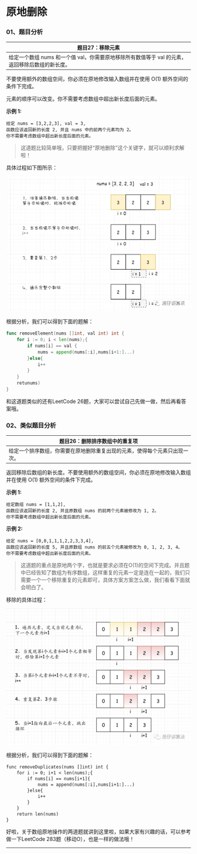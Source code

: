 # 原地删除

### 01、题目分析

| 题目27：移除元素                                             |
| ------------------------------------------------------------ |
| 给定一个数组 nums 和一个值 val，你需要原地移除所有数值等于 val 的元素，返回移除后数组的新长度。 |

不要使用额外的数组空间，你必须在原地修改输入数组并在使用 O(1) 额外空间的条件下完成。

元素的顺序可以改变。你不需要考虑数组中超出新长度后面的元素。

**示例 1:**

```
给定 nums = [3,2,2,3], val = 3,
函数应该返回新的长度 2, 并且 nums 中的前两个元素均为 2。
你不需要考虑数组中超出新长度后面的元素。
```



> 这道题比较简单哦，只要把握好“原地删除”这个关键字，就可以顺利求解啦！

具体过程如下图所示：

<img src="005/1.jpg" alt="PNG" style="zoom:80%;" />

根据分析，我们可以得到下面的题解：

```go
func removeElement(nums []int, val int) int {
    for i := 0; i < len(nums);{
        if nums[i] == val {
            nums = append(nums[:i],nums[i+1:]...)
        }else{
            i++
        }
    }
    retunums)
}
```

<bra>

和这道题类似的还有LeetCode 26题，大家可以尝试自己先做一做，然后再看答案哦。

### 02、类似题目分析

| 题目26：删除排序数组中的重复项                               |
| ------------------------------------------------------------ |
| 给定一个排序数组，你需要在原地删除重复出现的元素，使得每个元素只出现一次。 |

返回移除后数组的新长度。不要使用额外的数组空间，你必须在原地修改输入数组并在使用 O(1) 额外空间的条件下完成。

**示例 1:**

```
给定数组 nums = [1,1,2],
函数应该返回新的长度 2, 并且原数组 nums 的前两个元素被修改为 1, 2。
你不需要考虑数组中超出新长度后面的元素。
```

**示例 2:**

```
给定 nums = [0,0,1,1,1,2,2,3,3,4],
函数应该返回新的长度 5, 并且原数组 nums 的前五个元素被修改为 0, 1, 2, 3, 4。
你不需要考虑数组中超出新长度后面的元素。
```

<bra>

> 这道题的重点是原地两个字，也就是要求必须在O(1)的空间下完成。并且题中已经告知了数组为有序数组，这样重复的元素一定是连在一起的，我们只需要一个一个移除重复的元素即可，具体方案方案怎么做，我们看看下面就会明白了。

移除的具体过程：

<img src="005/2.jpeg" alt="PNG" style="zoom: 67%;" />

根据分析，我们可以得到下面的题解：

```
func removeDuplicates(nums []int) int {
    for i := 0; i+1 < len(nums);{
        if nums[i] == nums[i+1]{  
            nums = append(nums[:i],nums[i+1:]...)
        }else{
            i++
        }
    }
    return len(nums)
}
```

<bra>

好啦，关于数组原地操作的两道题就讲到这里啦，如果大家有兴趣的话，可以参考做一下LeetCode 283题（移动O），也是一样的做法哦！

------

